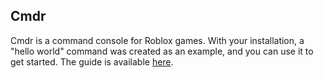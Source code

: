 ## Cmdr

Cmdr is a command console for Roblox games. With your installation, a "hello world" command was created as an example, and you can use it to get started. The guide is available [here](https://eryn.io/Cmdr/guide/Setup.html).
